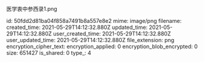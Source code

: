 医学衷中参西录1.png

id: 50fdd2d81ba04f858a7491b8a557e8e2
mime: image/png
filename: 
created_time: 2021-05-29T14:12:32.880Z
updated_time: 2021-05-29T14:12:32.880Z
user_created_time: 2021-05-29T14:12:32.880Z
user_updated_time: 2021-05-29T14:12:32.880Z
file_extension: png
encryption_cipher_text: 
encryption_applied: 0
encryption_blob_encrypted: 0
size: 651427
is_shared: 0
type_: 4